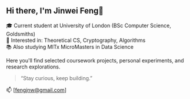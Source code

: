 ## Hi there, I'm Jinwei Feng👋

<!--
**fengjnw/fengjnw** is a ✨ _special_ ✨ repository because its `README.md` (this file) appears on your GitHub profile.
-->


🎓 Current student at University of London (BSc Computer Science, Goldsmiths)  
🔬 Interested in: Theoretical CS, Cryptography, Algorithms  
📚 Also studying MITx MicroMasters in Data Science  

Here you'll find selected coursework projects, personal experiments, and research explorations.

> “Stay curious, keep building.”

📫 [fengjnw@gmail.com]
